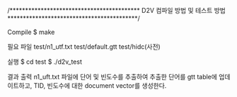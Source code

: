 /******************************************
      D2V 컴파일 방법 및 테스트 방법
******************************************/

Compile
$ make

필요 파일
test/n1_utf.txt
test/default.gtt
test/hidc(사전)

실행
$ cd test
$ ./d2v_test

결과 출력
n1_uft.txt 파일에 단어 및 빈도수를 추출하여
추출한 단어를 gtt table에 업데이트하고,
TID, 빈도수에 대한 document vector를 생성한다.



